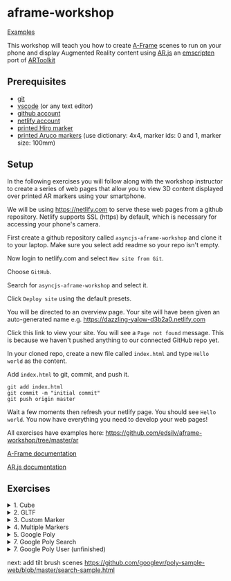 # aframe-workshop

[Examples](https://aframe-workshop.netlify.com)

This workshop will teach you how to create [A-Frame](https://aframe.io/) scenes to run on your phone and display Augmented Reality content using [AR.js](https://github.com/jeromeetienne/AR.js/blob/master/README.md) an [emscripten](https://en.wikipedia.org/wiki/Emscripten) port of [ARToolkit](https://github.com/artoolkit/artoolkit5)

## Prerequisites

- [git](https://git-scm.com/book/en/v2/Getting-Started-Installing-Git)
- [vscode](https://code.visualstudio.com/) (or any text editor)
- [github account](https://github.com)
- [netlify account](https://netlify.com)
- [printed Hiro marker](https://upload.wikimedia.org/wikipedia/commons/4/48/Hiro_marker_ARjs.png)
- [printed Aruco markers](http://chev.me/arucogen/) (use dictionary: 4x4, marker ids: 0 and 1, marker size: 100mm)

## Setup

In the following exercises you will follow along with the workshop instructor to create a series of web pages that allow you to view 3D content displayed over printed AR markers using your smartphone.

We will be using https://netlify.com to serve these web pages from a github repository. Netlify supports SSL (https) by default, which is necessary for accessing your phone's camera.

First create a github repository called `asyncjs-aframe-workshop` and clone it to your laptop. Make sure you select add readme so your repo isn't empty.

Now login to netlify.com and select `New site from Git`.

Choose `GitHub`.

Search for `asyncjs-aframe-workshop` and select it.

Click `Deploy site` using the default presets.

You will be directed to an overview page. Your site will have been given an auto-generated name e.g. https://dazzling-yalow-d3b2a0.netlify.com

Click this link to view your site. You will see a `Page not found` message. This is because we haven't pushed anything to our connected GitHub repo yet.

In your cloned repo, create a new file called `index.html` and type `Hello world` as the content.

Add `index.html` to git, commit, and push it.

    git add index.html
    git commit -m "initial commit"
    git push origin master

Wait a few moments then refresh your netlify page. You should see `Hello world`. You now have everything you need to develop your web pages!

All exercises have examples here: https://github.com/edsilv/aframe-workshop/tree/master/ar

[A-Frame documentation](https://aframe.io/docs/0.9.0/introduction/)

[AR.js documentation](https://github.com/jeromeetienne/AR.js-docs)

## Exercises

<details>
<summary>1. Cube</summary>

Create a `1-cube.html` page. Use this "boilerplate" code:

```html
<html>
  <head>
    <title>A-Frame Workshop</title>
    <script src="https://aframe.io/releases/0.9.2/aframe.min.js"></script>
    <script src="https://unpkg.com/ar.js@1.7.1/aframe/build/aframe-ar.min.js"></script>
  </head>

  <body style="margin: 0px; overflow: hidden;">
    <a-scene embedded arjs="sourceType: webcam;">
    </a-scene>
  </body>
</html>
```

Push it to your github repo's master branch. Now browse to your netlify site `/cube.html`.

You browser may prompt you to have access to your camera, click `allow`.

**Goals**

- Display a 3D cube above the printed Hiro marker
- Change the default size, position, rotation, and color of the cube

</details>

<details>
<summary>2. GLTF</summary>

Save your `1-cube.html` as a new `2-gltf.html` page, removing your cube from the scene.

**Goals**

- Load a gltf model above the Hiro marker, e.g. https://nomad-project.co.uk/objects/collection/headrest/_headrest/headrest.gltf
- Animate the rotation of the model about the Y (up) axis
- Use `<a-assets>` to preload your gltf
- Use `debugUIEnabled: false;` to remove debug message overlays
- Use `vr-mode-ui="enabled: false"` to remove VR goggles toggle (not needed)
- Use `renderer="logarithmicDepthBuffer: true; colorManagement: true;"`to [fix z-fighting](https://github.com/jeromeetienne/AR.js/issues/410#issuecomment-495952203) and enable colour management (otherwise gltfs don't display correctly)
- Use `loading-screen="dotsColor: white; backgroundColor: black"` to create a customised loading screen

</details>

<details>
<summary>3. Custom Marker</summary>

Save your `2-gltf.html` page as a new `3-custom-marker.html` page, removing your gltf entity and `a-marker-camera` from the scene.

**Goals**

- Upload `assets/markers/upload/0.png` to create a custom marker here: https://jeromeetienne.github.io/AR.js/three.js/examples/marker-training/examples/generator.html
- Download the generated .patt file and add to `assets/markers`
- Use this custom marker in your scene instead of the Hiro marker preset

**Notes**

- Set AR.js `patternRatio: 0.66;`: Aesthetically, it's preferable for the black border to match the Aruco grid pattern. `patternRatio: 0.66;` is needed as the marker ratio isn't 50%. A "Pattern Ratio 0.6" in the marker generator means that the pattern within the marker makes up 60% of the overall marker width (including border). For a 4x4 aruco the pattern ratio is 4/6 (4 grid items plus 2 sides of border). For a 5x5 it's 5/7 (5 grid items plus two sides of border), etc.
- Use `<a-entity camera></a-entity>`
- Models must be placed inside the `a-marker` tags
- Better to use simple shapes for markers
- Markers must not have rotational symmetry
- Black borders seem to work best
- Thicker borders are better for stability
- Markers can be as small as 1.5/2cm but it means that the phone has to be held close

</details>

<details>
<summary>4. Multiple Markers</summary>

Save your `3-custom-marker.html` page as a new `4-multiple-markers.html` page.

**Goals**

- Upload `assets/markers/upload/1.png` to create a custom marker here: https://jeromeetienne.github.io/AR.js/three.js/examples/marker-training/examples/generator.html
- Use this second custom marker in your scene to display https://nomad-project.co.uk/objects/collection/gourd/_gourd/gourd.gltf
- Create a `rotating` mixin instead of duplicating the animation attribute.

</details>

<details>
<summary>5. Google Poly</summary>

**Goals**

- [Sign up for a Google Poly API key](https://developers.google.com/poly/develop/web)
- Add a [Google Poly A-Frame component](https://github.com/TopRankMarketing/aframe-google-poly-component) to your scene to display a given object.

</details>
<details>
<summary>7. Google Poly Search</summary>

**Goals**

- Query objects in a particular category and display them over markers.

</details>
<details>
<summary>7. Google Poly User (unfinished)</summary>

**Goals**

- [Set up an OAuth User Agent](https://developers.google.com/identity/protocols/OAuth2UserAgent)
- Request objects by a particular user and display them over markers.

</details>

next: add tilt brush scenes https://github.com/googlevr/poly-sample-web/blob/master/search-sample.html